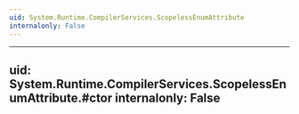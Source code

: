 ```yaml
---
uid: System.Runtime.CompilerServices.ScopelessEnumAttribute
internalonly: False
---
```


---
uid: System.Runtime.CompilerServices.ScopelessEnumAttribute.#ctor
internalonly: False
---
